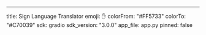 ---
title: Sign Language Translator
emoji: ✋
colorFrom: "#FF5733"
colorTo: "#C70039"
sdk: gradio
sdk_version: "3.0.0"
app_file: app.py
pinned: false